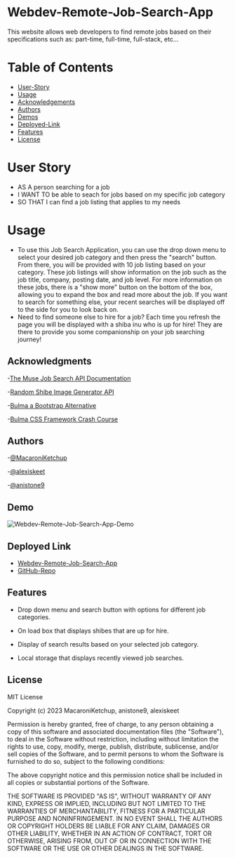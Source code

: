 # Webdev-Remote-Job-Search-App
This website allows web developers to find remote jobs based on their specifications such as: part-time, full-time, full-stack, etc…

# Table of Contents
- [User-Story](#user-story)
- [Usage](#usage)
- [Acknowledgements](#acknowledgments)
- [Authors](#authors)
- [Demos](#demo)
- [Deployed-Link](#deployed-link)
- [Features](#features)
- [License](#liscense)

# User Story
 - AS A person searching for a job
 - I WANT TO be able to seach for jobs based on my specific job category
-  SO THAT I can find a job listing that applies to my needs 

# Usage
- To use this Job Search Application, you can use the drop down menu to select your desired job category and then press the "search" button. From there, you will be provided with 10 job listing based on your category. These job listings will show information on the job such as the job title, company, posting date, and job level. For more information on these jobs, there is a "show more" button on the bottom of the box, allowing you to expand the box and read more about the job. If you want to search for something else, your recent searches will be displayed off to the side for you to look back on.
- Need to find someone else to hire for a job? Each time you refresh the page you will be displayed with a shiba inu who is up for hire! They are there to provide you some companionship on your job searching journey!


## Acknowledgments

-[The Muse Job Search API Documentation](https://www.themuse.com/developers/api/v2)

-[Random Shibe Image Generator API](https://shibe.online/)

-[Bulma a Bootstrap Alternative](https://bulma.io/documentation/)

-[Bulma CSS Framework Crash Course](https://www.youtube.com/watch?v=IiPQYQT2-wg)

## Authors

-[@MacaroniKetchup](https://github.com/MacaroniKetchup)

-[@alexiskeet](https://github.com/alexiskeet)

-[@anistone9](https://github.com/anistone9)

## Demo

![Webdev-Remote-Job-Search-App-Demo](./assets/image/app-demo.gif)

## Deployed Link

- [Webdev-Remote-Job-Search-App](https://macaroniketchup.github.io/Webdev-Remote-Job-Search-App/)
- [GitHub-Repo](https://github.com/MacaroniKetchup/Webdev-Remote-Job-Search-App.git)

## Features

- Drop down menu and search button with options for different job categories.

- On load box that displays shibes that are up for hire. 

- Display of search results based on your selected job category.

- Local storage that displays recently viewed job searches.

## License

MIT License

Copyright (c) 2023 MacaroniKetchup, anistone9, alexiskeet

Permission is hereby granted, free of charge, to any person obtaining a copy
of this software and associated documentation files (the "Software"), to deal
in the Software without restriction, including without limitation the rights
to use, copy, modify, merge, publish, distribute, sublicense, and/or sell
copies of the Software, and to permit persons to whom the Software is
furnished to do so, subject to the following conditions:

The above copyright notice and this permission notice shall be included in all
copies or substantial portions of the Software.

THE SOFTWARE IS PROVIDED "AS IS", WITHOUT WARRANTY OF ANY KIND, EXPRESS OR
IMPLIED, INCLUDING BUT NOT LIMITED TO THE WARRANTIES OF MERCHANTABILITY,
FITNESS FOR A PARTICULAR PURPOSE AND NONINFRINGEMENT. IN NO EVENT SHALL THE
AUTHORS OR COPYRIGHT HOLDERS BE LIABLE FOR ANY CLAIM, DAMAGES OR OTHER
LIABILITY, WHETHER IN AN ACTION OF CONTRACT, TORT OR OTHERWISE, ARISING FROM,
OUT OF OR IN CONNECTION WITH THE SOFTWARE OR THE USE OR OTHER DEALINGS IN THE
SOFTWARE.